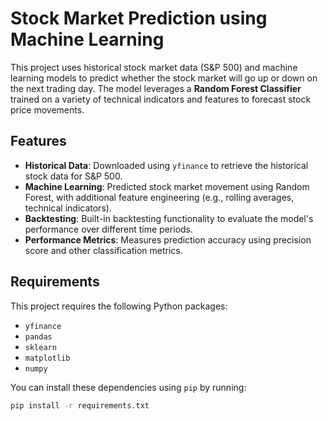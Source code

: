 # Stock Market Prediction using Machine Learning

This project uses historical stock market data (S&P 500) and machine learning models to predict whether the stock market will go up or down on the next trading day. The model leverages a **Random Forest Classifier** trained on a variety of technical indicators and features to forecast stock price movements.

## Features

- **Historical Data**: Downloaded using `yfinance` to retrieve the historical stock data for S&P 500.
- **Machine Learning**: Predicted stock market movement using Random Forest, with additional feature engineering (e.g., rolling averages, technical indicators).
- **Backtesting**: Built-in backtesting functionality to evaluate the model's performance over different time periods.
- **Performance Metrics**: Measures prediction accuracy using precision score and other classification metrics.

## Requirements

This project requires the following Python packages:

- `yfinance`
- `pandas`
- `sklearn`
- `matplotlib`
- `numpy`

You can install these dependencies using `pip` by running:

```bash
pip install -r requirements.txt

